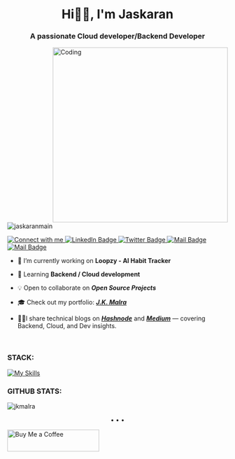 <h1 align="center">Hi👋🏻, I'm Jaskaran</h1>
<h3 align="center">A passionate Cloud developer/Backend Developer</h3>
<img align="right" alt="Coding" width="400" src="https://github.com/user-attachments/assets/0f95019d-da86-4662-a6e5-04dc4bcba5dd">

<p align="left"> <img src="https://komarev.com/ghpvc/?username=jaskaranmain&label=Profile%20views&color=000000&style=flat-square" alt="jaskaranmain" /> </p>

<p align="left">
  <a href="" target="blank">
    <img src="https://img.shields.io/badge/Find%20me%20Online-grey?style=flat-square&logo=Twitter" alt="Connect with me" />
  </a>
  <a href="https://www.linkedin.com/in/jaskaran-s-01368b24b/">
    <img src="https://img.shields.io/badge/LinkedIn-tokyonight?style=flat-square&logo=linkedin&logoColor=tokyonight" alt="LinkedIn Badge"/>
  </a>
  <a href="https://x.com/JK_Malra">
    <img src="https://img.shields.io/badge/Twitter-tokyonight?style=flat-square&logo=Twitter&logoColor=tokyonight" alt="Twitter Badge"/>
  </a>
  <a href="https://leetcode.com/u/LeetJaskaran/">
    <img src="https://img.shields.io/badge/LeetCode-tokyonight?style=flat-square&logo=Mail&logoColor=tokyonight" alt="Mail Badge"/>
  </a>
  <a href="https://jkmalra.hashnode.dev/">
    <img src="https://img.shields.io/badge/HashNode-tokyonight?style=flat-square&logo=Mail&logoColor=tokyonight" alt="Mail Badge"/>
  </a>
</p>

- 🔭 I’m currently working on **Loopzy - AI Habit Tracker**

- 🌱 Learning **Backend / Cloud development**

- 💡 Open to collaborate on ***Open Source Projects***
  
- 🎓 Check out my portfolio: ***[J.K. Malra](https://jkmalra.github.io/)***

- ✍🏻I share technical blogs on ***[Hashnode](https://jkmalra.hashnode.dev)*** and ***[Medium](https://jkmalra.medium.com)*** — covering Backend, Cloud, and Dev insights.

<br>
<h3 align="left">STACK:</h3>

[![My Skills](https://skillicons.dev/icons?i=py,fastapi,js,linux,java,mongodb,postgres,aws,docker,postman)](https://skillicons.dev)

<h3 align="left">GITHUB STATS:</h3>
<img align="center" src="https://github-readme-stats.vercel.app/api/top-langs?username=jkmalra&show_icons=true&locale=en&layout=compact&theme=tokyonight" alt="jkmalra" />

<p align="center">• • •</p>

<a href="https://buymeacoffee.com/Jaskaran01" target="_blank"><img align="left" src="https://cdn.buymeacoffee.com/buttons/v2/default-pink.png" height="50" width="210" alt="Buy Me a Coffee" /></a>
